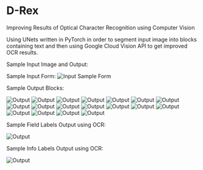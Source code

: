 # D-Rex
Improving Results of Optical Character Recognition using Computer Vision

Using UNets written in PyTorch in order to segment input image into blocks containing text and then using Google Cloud Vision API to get improved OCR results. 

Sample Input Image and Output:

Sample Input Form:
![Input Sample Form](https://github.com/rohanath123/D-Rex/blob/master/Sample%20Output%20Images/1.jpg)

Sample Output Blocks:

![Output](https://github.com/rohanath123/D-Rex/blob/master/Sample%20Output%20Images/2.png)
![Output](https://github.com/rohanath123/D-Rex/blob/master/Sample%20Output%20Images/3.png)
![Output](https://github.com/rohanath123/D-Rex/blob/master/Sample%20Output%20Images/4.png)
![Output](https://github.com/rohanath123/D-Rex/blob/master/Sample%20Output%20Images/5.png)
![Output](https://github.com/rohanath123/D-Rex/blob/master/Sample%20Output%20Images/6.png)
![Output](https://github.com/rohanath123/D-Rex/blob/master/Sample%20Output%20Images/7.png)
![Output](https://github.com/rohanath123/D-Rex/blob/master/Sample%20Output%20Images/8.png)
![Output](https://github.com/rohanath123/D-Rex/blob/master/Sample%20Output%20Images/9.png)
![Output](https://github.com/rohanath123/D-Rex/blob/master/Sample%20Output%20Images/10.png)
![Output](https://github.com/rohanath123/D-Rex/blob/master/Sample%20Output%20Images/11.png)
![Output](https://github.com/rohanath123/D-Rex/blob/master/Sample%20Output%20Images/12.png)
![Output](https://github.com/rohanath123/D-Rex/blob/master/Sample%20Output%20Images/13.png)
![Output](https://github.com/rohanath123/D-Rex/blob/master/Sample%20Output%20Images/14.png)
![Output](https://github.com/rohanath123/D-Rex/blob/master/Sample%20Output%20Images/15.png)
![Output](https://github.com/rohanath123/D-Rex/blob/master/Sample%20Output%20Images/16.png)
![Output](https://github.com/rohanath123/D-Rex/blob/master/Sample%20Output%20Images/17.png)
![Output](https://github.com/rohanath123/D-Rex/blob/master/Sample%20Output%20Images/18.png)
![Output](https://github.com/rohanath123/D-Rex/blob/master/Sample%20Output%20Images/19.png)

Sample Field Labels Output using OCR:

![Output](https://github.com/rohanath123/D-Rex/blob/master/Sample%20Output%20Images/Capture1.PNG)

Sample Info Labels Output using OCR:

![Output](https://github.com/rohanath123/D-Rex/blob/master/Sample%20Output%20Images/Capture2.PNG)

